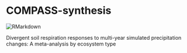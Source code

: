 # COMPASS-synthesis

<!-- badges: start -->
![RMarkdown](https://github.com/COMPASS-DOE/rs-synthesis/actions/workflows/render-rmarkdown/badge.svg)
  <!-- badges: end -->

Divergent soil respiration responses to multi-year simulated precipitation changes: A meta-analysis by ecosystem type
